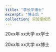```yaml
---
title: "李长平博士"
excerpt: "博士后 "
collection: 实验室成员
---
```


 
20xx年 xx大学      xx学士


20xx年 xx大学    xx博士
